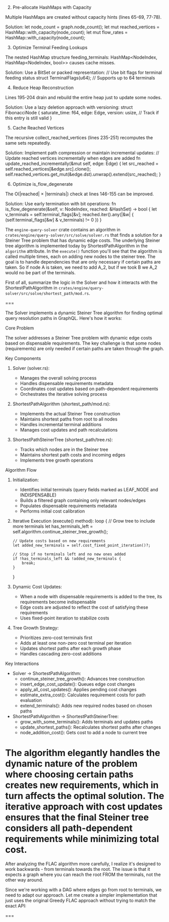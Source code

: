2. Pre-allocate HashMaps with Capacity

Multiple HashMaps are created without capacity hints (lines 65-69, 77-78).

Solution:
let node_count = graph.node_count();
let mut reached_vertices = HashMap::with_capacity(node_count);
let mut flow_rates = HashMap::with_capacity(node_count);

3. Optimize Terminal Feeding Lookups

The nested HashMap structure feeding_terminals: HashMap<NodeIndex, HashMap<NodeIndex, bool>> causes cache misses.

Solution: Use a BitSet or packed representation:
// Use bit flags for terminal feeding status
struct TerminalFlags(u64); // Supports up to 64 terminals

4. Reduce Heap Reconstruction

Lines 195-204 drain and rebuild the entire heap just to update some nodes.

Solution: Use a lazy deletion approach with versioning:
struct FibonacciNode {
saturate_time: f64,
edge: Edge,
version: usize, // Track if this entry is still valid
}

5. Cache Reached Vertices

The recursive collect_reached_vertices (lines 235-251) recomputes the same sets repeatedly.

Solution: Implement path compression or maintain incremental updates:
// Update reached vertices incrementally when edges are added
fn update_reached_incrementally(&mut self, edge: Edge) {
let src_reached = self.reached_vertices[&edge.src].clone();
self.reached_vertices.get_mut(&edge.dst).unwrap().extend(src_reached);
}

6. Optimize is_flow_degenerate

The O(|reached| × |terminals|) check at lines 146-155 can be improved.

Solution: Use early termination with bit operations:
fn is_flow_degenerate(&self, v: NodeIndex, reached: &HashSet<NodeIndex>) -> bool {
let v_terminals = self.terminal_flags[&v];
reached.iter().any(|&w| {
(self.terminal_flags[&w] & v_terminals) != 0
})
}

The `engine-query-solver` crate contains an algorithm in `crates/engine/query-solver/src/solve/solver.rs` that finds a solution for a Steiner Tree problem that has dynamic edge costs. The underlying Steiner tree algorithm is implemented today by ShortestPathAlgorithm in the `algorithm` attribute. In the `execute()` function you'll see that the algorithm is called multiple times, each on adding new nodes to the steiner tree. The goal is to handle dependencies that are only necessary if certain paths are taken. So if node A is taken, we need to add A_2, but if we took B we A_2 would no be part of the terminals.

First of all, summarize the logic in the Solver and how it interacts with the ShortestPathAlgorithm in `crates/engine/query-solver/src/solve/shortest_path/mod.rs`.

===

The Solver implements a dynamic Steiner Tree algorithm for finding optimal query resolution paths in GraphQL. Here's how it works:

Core Problem

The solver addresses a Steiner Tree problem with dynamic edge costs based on dispensable requirements. The key challenge is that some nodes (requirements) are only needed if
certain paths are taken through the graph.

Key Components

1. Solver (solver.rs):

   - Manages the overall solving process
   - Handles dispensable requirements metadata
   - Coordinates cost updates based on path-dependent requirements
   - Orchestrates the iterative solving process

2. ShortestPathAlgorithm (shortest_path/mod.rs):

   - Implements the actual Steiner Tree construction
   - Maintains shortest paths from root to all nodes
   - Handles incremental terminal additions
   - Manages cost updates and path recalculations

3. ShortestPathSteinerTree (shortest_path/tree.rs):

   - Tracks which nodes are in the Steiner tree
   - Maintains shortest path costs and incoming edges
   - Implements tree growth operations

Algorithm Flow

1.  Initialization:

    - Identifies initial terminals (query fields marked as LEAF_NODE and INDISPENSABLE)
    - Builds a filtered graph containing only relevant nodes/edges
    - Populates dispensable requirements metadata
    - Performs initial cost calibration

2.  Iterative Execution (execute() method):
    loop {
    // Grow tree to include more terminals
    let has_terminals_left = self.algorithm.continue_steiner_tree_growth();

        // Update costs based on new requirements
        let added_new_terminals = self.cost_fixed_point_iteration()?;

        // Stop if no terminals left and no new ones added
        if !has_terminals_left && !added_new_terminals {
            break;
        }

    }

3.  Dynamic Cost Updates:

    - When a node with dispensable requirements is added to the tree, its requirements become indispensable
    - Edge costs are adjusted to reflect the cost of satisfying these requirements
    - Uses fixed-point iteration to stabilize costs

4.  Tree Growth Strategy:

    - Prioritizes zero-cost terminals first
    - Adds at least one non-zero cost terminal per iteration
    - Updates shortest paths after each growth phase
    - Handles cascading zero-cost additions

Key Interactions

- Solver → ShortestPathAlgorithm:
  - continue_steiner_tree_growth(): Advances tree construction
  - insert_edge_cost_update(): Queues edge cost changes
  - apply_all_cost_updates(): Applies pending cost changes
  - estimate_extra_cost(): Calculates requirement costs for path evaluation
  - extend_terminals(): Adds new required nodes based on chosen paths
- ShortestPathAlgorithm → ShortestPathSteinerTree:
  - grow_with_some_terminals(): Adds terminals and updates paths
  - update_shortest_paths(): Recalculates shortest paths after changes
  - node_addition_cost(): Gets cost to add a node to current tree

The algorithm elegantly handles the dynamic nature of the problem where choosing certain paths creates new requirements, which in turn affects the optimal solution. The
iterative approach with cost updates ensures that the final Steiner tree considers all path-dependent requirements while minimizing total cost.
===

After analyzing the FLAC algorithm more carefully, I realize it's designed to work backwards - from terminals towards the root. The issue is that it expects a graph where you
can reach the root FROM the terminals, not the other way around.

Since we're working with a DAG where edges go from root to terminals, we need to adapt our approach. Let me create a simpler implementation that just uses the original Greedy
FLAC approach without trying to match the exact API:

===
